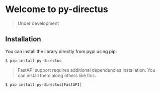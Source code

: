 # Welcome to py-directus

> Under development

## Installation

You can install the library directly from pypi using pip:

```shell
$ pip install py-directus
```

> FastAPI support requires additional dependencies installation. 
> You can install them along others like this:

```shell
$ pip install py-directus[FastAPI]
```
